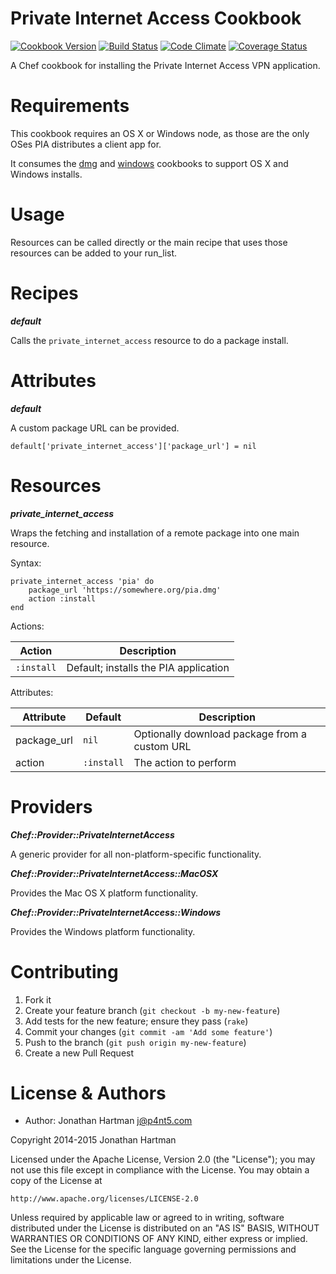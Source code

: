 Private Internet Access Cookbook
================================
[![Cookbook Version](https://img.shields.io/cookbook/v/private-internet-access.svg)][cookbook]
[![Build Status](https://img.shields.io/travis/RoboticCheese/private-internet-access-chef.svg)][travis]
[![Code Climate](https://img.shields.io/codeclimate/github/RoboticCheese/private-internet-access-chef.svg)][codeclimate]
[![Coverage Status](https://img.shields.io/coveralls/RoboticCheese/private-internet-access-chef.svg)][coveralls]

[cookbook]: https://supermarket.chef.io/cookbooks/private-internet-access
[travis]: https://travis-ci.org/RoboticCheese/private-internet-access-chef
[codeclimate]: https://codeclimate.com/github/RoboticCheese/private-internet-access-chef
[coveralls]: https://coveralls.io/r/RoboticCheese/private-internet-access-chef

A Chef cookbook for installing the Private Internet Access VPN application.

Requirements
============

This cookbook requires an OS X or Windows node, as those are the only OSes
PIA distributes a client app for.

It consumes the [dmg](https://supermarket.chef.io/cookbooks/dmg) and
[windows](https://supermarket.chef.io/cookbooks/windows) cookbooks to support
OS X and Windows installs.

Usage
=====

Resources can be called directly or the main recipe that uses those resources
can be added to your run\_list.

Recipes
=======

***default***

Calls the `private_internet_access` resource to do a package install.

Attributes
==========

***default***

A custom package URL can be provided.

    default['private_internet_access']['package_url'] = nil

Resources
=========

***private_internet_access***

Wraps the fetching and installation of a remote package into one main resource.

Syntax:

    private_internet_access 'pia' do
        package_url 'https://somewhere.org/pia.dmg'
        action :install
    end

Actions:

| Action     | Description                           |
|------------|---------------------------------------|
| `:install` | Default; installs the PIA application |

Attributes:

| Attribute    | Default    | Description                                   |
|--------------|------------|-----------------------------------------------|
| package\_url | `nil`      | Optionally download package from a custom URL |
| action       | `:install` | The action to perform                         |

Providers
=========

***Chef::Provider::PrivateInternetAccess***

A generic provider for all non-platform-specific functionality.

***Chef::Provider::PrivateInternetAccess::MacOSX***

Provides the Mac OS X platform functionality.

***Chef::Provider::PrivateInternetAccess::Windows***

Provides the Windows platform functionality.

Contributing
============

1. Fork it
2. Create your feature branch (`git checkout -b my-new-feature`)
3. Add tests for the new feature; ensure they pass (`rake`)
4. Commit your changes (`git commit -am 'Add some feature'`)
5. Push to the branch (`git push origin my-new-feature`)
6. Create a new Pull Request

License & Authors
=================
- Author: Jonathan Hartman <j@p4nt5.com>

Copyright 2014-2015 Jonathan Hartman

Licensed under the Apache License, Version 2.0 (the "License");
you may not use this file except in compliance with the License.
You may obtain a copy of the License at

    http://www.apache.org/licenses/LICENSE-2.0

Unless required by applicable law or agreed to in writing, software
distributed under the License is distributed on an "AS IS" BASIS,
WITHOUT WARRANTIES OR CONDITIONS OF ANY KIND, either express or implied.
See the License for the specific language governing permissions and
limitations under the License.
